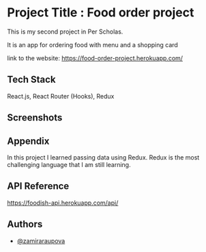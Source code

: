 
# Project Title : Food order project

This is my second project in Per Scholas.

It is an app for ordering food with menu and a shopping card

link to the website: 
https://food-order-project.herokuapp.com/

 
## Tech Stack 
React.js, React Router (Hooks), Redux


  
## Screenshots


  
## Appendix
In this project I learned passing data using Redux. 
Redux is the most challenging language that I am still learning.  


  
## API Reference

https://foodish-api.herokuapp.com/api/


## Authors

- [@zamiraraupova](https://www.github.com/zamiraraupova)
  
